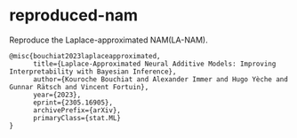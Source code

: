 # reproduced-nam
Reproduce the Laplace-approximated NAM(LA-NAM).

```
@misc{bouchiat2023laplaceapproximated,
      title={Laplace-Approximated Neural Additive Models: Improving Interpretability with Bayesian Inference}, 
      author={Kouroche Bouchiat and Alexander Immer and Hugo Yèche and Gunnar Rätsch and Vincent Fortuin},
      year={2023},
      eprint={2305.16905},
      archivePrefix={arXiv},
      primaryClass={stat.ML}
}
```